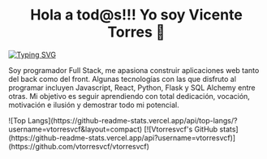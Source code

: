 ###

<h1 align="center">Hola a tod@s!!! Yo soy Vicente Torres 🤙<width="30px"></h1>

[![Typing SVG](https://readme-typing-svg.herokuapp.com?font=Robot-Bold&size=30&color=330033&center=true&vCenter=true&width=900&height=110&lines=Programador+Full-Stack;Programmer)](https://git.io/typing-svg)
  
Soy programador Full Stack, me apasiona construir aplicaciones web tanto del back como del front. Algunas tecnologías con las que disfruto al programar incluyen Javascript, React, Python, Flask y SQL Alchemy entre otras. Mi objetivo es seguir
aprendiendo con total dedicación, vocación, motivación e ilusión  y demostrar todo mi potencial.

<div align = " centro " > 
![Top Langs](https://github-readme-stats.vercel.app/api/top-langs/?username=vtorresvcf&layout=compact)
[![Vtorresvcf's GitHub stats](https://github-readme-stats.vercel.app/api?username=vtorresvcf)](https://github.com/vtorresvcf/vtorresvcf)
</div>





<!--
**vtorresvcf/vtorresvcf** is a ✨ _special_ ✨ repository because its `README.md` (this file) appears on your GitHub profile.

Here are some ideas to get you started:

- 🔭 I’m currently working on ...
- 🌱 I’m currently learning ...
- 👯 I’m looking to collaborate on ...
- 🤔 I’m looking for help with ...
- 💬 Ask me about ...
- 📫 How to reach me: ...
- 😄 Pronouns: ...
- ⚡ Fun fact: ...
-->

